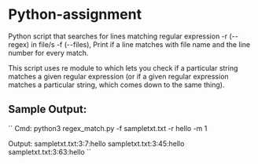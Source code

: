 # Python-assignment

Python script that searches for lines matching regular expression -r (--regex) in file/s -f (--files), Print if a line matches with file name and the line number for every match.

This script uses re module to which lets you check if a particular string matches a given regular expression (or if a given regular expression matches a particular string, which comes down to the same thing).

## Sample Output:
``
Cmd:
python3 regex_match.py -f sampletxt.txt -r hello -m 1

Output:
sampletxt.txt:3:7:hello
sampletxt.txt:3:45:hello
sampletxt.txt:3:63:hello
``
